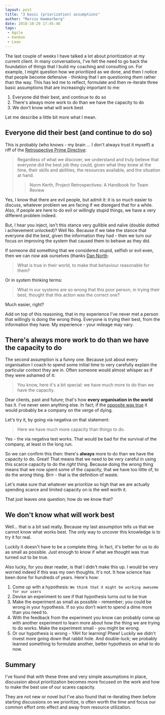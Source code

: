 ```yaml
---
layout: post
title: "3 basic (priorization) assumptions"
author: "Marcus Hammarberg"
date: 2018-10-29 17:45:48
tags:
 - Agile
 - Kanban
 - Lean
---
```


The last couple of weeks I have talked a lot about prioritization at my current client. In many conversations, I've felt the need to go back the foundation of things that I build my coaching and consulting on. For example, I might question how we prioritized as we done, and then I notice that people become defensive - thinking that I am questioning *them* rather than the way. 
This has led me to reflect, formulate and then re-iterate three basic assumptions that are increasingly important to me:

1. Everyone did their best, and continue to do so
2. There's always more work to do than we have the capacity to do 
3. We don't know what will work best

Let me describe a little bit more what I mean.

<a name='more'></a>

## Everyone did their best (and continue to do so)

This is probably (who knows - my brain ... I don't always trust it myself) a riff of the [Retrospective Prime Directive](http://retrospectivewiki.org/index.php?title=The_Prime_Directive):

>  Regardless of what we discover, we understand and truly believe that everyone did the best job they could, given what they knew at the time, their skills and abilities, the resources available, and the situation at hand.
>>Norm Kerth, Project Retrospectives: A Handbook for Team Review

Yes, I know that there are evil people, but admit it: it is so much easier to discuss, whatever problem we are facing if we disregard that for a while. 
Also, if people are here to do evil or willingly stupid things, we have a very different problem indeed. 

But, I hear you inject, isn't this stance very gullible and naïve (double dotted i achievement unlocked)? 
Well No. Because if we take the stance that everyone did the best, given the information they had - then we turn our focus on improving the system that caused them to behave as they did. 

If someone did something that we considered stupid, selfish or evil even, then we can now ask ourselves (thanks [Dan North](https://dannorth.net/):

> What is true in their world, to make that behaviour reasonable for them?

Or in system thinking terms:

> What in our systems are so wrong that this poor person, in trying their best, thought that this action was the correct one?

Much easier, right?

Add on top of this reasoning, that in my experience I've never met a person that willingly is doing the wrong thing. Everyone is trying their best, from the information they have. My experience - your mileage may vary. 

## There's always more work to do than we have the capacity to do

The second assumption is a funny one. Because just about every organisation I coach to spend some initial time to very carefully explain the particular context they are in. Often someone would almost whisper as if they were ashamed of it:

> You know, here it's a bit special: we have much more to do than we have the capacity. 

Dear clients, past and future; that's how **every organisation in the world** has it. I've never seen anything else. In fact; if the [opposite was true](http://www.marcusoft.net/2018/10/playing-with-names.html) it would probably be a company on the verge of dying.
 
Let's try it, by going via negativa on that statement:

> Here we have much more capacity than things to do. 

Yes - the via negativa test works. That would be bad for the survival of the company, at least in the long run. 

So we can confirm this then: there's **always** more to do than we have the capacity to do. Great! That means that we need to be very careful in using this scarce capacity to do the _right_ thing. Because doing the wrong thing means that we now spent some of the capacity, that we have too little of, to do the _wrong_ thing. Brrr - that is the definition of waste. 

Let's make sure that whatever we prioritize so high that we are actually spending scarce and limited capacity on is the well worth it. 

That just leaves one question; how do we know that? 

## We don't know what will work best
Well... that is a bit sad really. Because my last assumption tells us that we cannot know what works best. The only way to uncover this knowledge is to try it for real. 

Luckily it doesn't have to be a complete thing. In fact, it's better for us to do as small as possible. Just enough to know if what we thought was true turned out to be true. 

Also lucky, for you dear reader, is that I didn't make this up. I would be very worried indeed if this was my own thoughts. It's not. It how science has been done for hundreds of years. Here's how:

1. Come up with a hypothesis: `We think that X might be working awesome for our users`
2. Devise an experiment to see if that hypothesis turns out to be true
3. Make the experiment as small as possible - remember; you could be wrong in your hypothesis. If so you don't want to spend a dime more than you need to. 
4. With the feedback from the experiment you know can probably come up with another experiment to learn more about how the thing we are trying to do works. Make the experiment small - you might be wrong. 
5. Or our hypothesis is wrong - YAH for learning! Phew! Luckily we didn't invest more going down that rabbit hole. And double-luck; we probably learned something to formulate another, better hypothesis on what to do now. 

## Summary

I've found that with these three and very simple assumptions in place, discussion about prioritization becomes more focused on the work and how to make the best use of our scares capacity.

They are not new or novel but I've also found that re-iterating them before starting discussions on we prioritize, is often worth the time and focus our common effort onto effect and away from resource utilization. 
